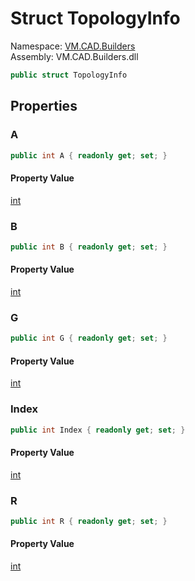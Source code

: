 # Struct TopologyInfo

Namespace: [VM.CAD.Builders](VM.CAD.Builders.md)  
Assembly: VM.CAD.Builders.dll  

```csharp
public struct TopologyInfo
```

## Properties

### A

```csharp
public int A { readonly get; set; }
```

#### Property Value

 [int](https://learn.microsoft.com/dotnet/api/system.int32)

### B

```csharp
public int B { readonly get; set; }
```

#### Property Value

 [int](https://learn.microsoft.com/dotnet/api/system.int32)

### G

```csharp
public int G { readonly get; set; }
```

#### Property Value

 [int](https://learn.microsoft.com/dotnet/api/system.int32)

### Index

```csharp
public int Index { readonly get; set; }
```

#### Property Value

 [int](https://learn.microsoft.com/dotnet/api/system.int32)

### R

```csharp
public int R { readonly get; set; }
```

#### Property Value

 [int](https://learn.microsoft.com/dotnet/api/system.int32)



